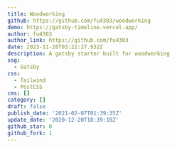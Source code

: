 ```yaml
---
title: Woodworking
github: https://github.com/fu4303/woodworking
demo: https://gatsby-timeline.vercel.app/
author: fu4303
author_link: https://github.com/fu4303
date: 2023-11-28T03:22:27.932Z
description: A gatsby starter built for woodworking
ssg:
  - Gatsby
css:
  - Tailwind
  - PostCSS
cms: []
category: []
draft: false
publish_date: '2021-02-07T01:39:35Z'
update_date: '2020-12-20T18:39:10Z'
github_star: 0
github_fork: 1
---
```

